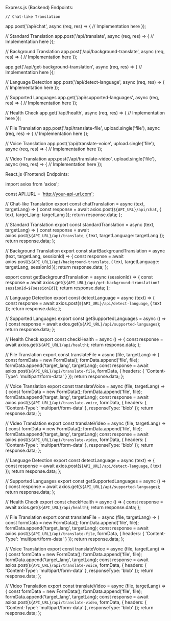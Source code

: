 Express.js (Backend) Endpoints:
    
    
    // Chat-like Translation
app.post('/api/chat', async (req, res) => {
  // Implementation here
});

// Standard Translation
app.post('/api/translate', async (req, res) => {
  // Implementation here
});

// Background Translation
app.post('/api/background-translate', async (req, res) => {
  // Implementation here
});

app.get('/api/get-background-translation', async (req, res) => {
  // Implementation here
});

// Language Detection
app.post('/api/detect-language', async (req, res) => {
  // Implementation here
});

// Supported Languages
app.get('/api/supported-languages', async (req, res) => {
  // Implementation here
});

// Health Check
app.get('/api/health', async (req, res) => {
  // Implementation here
});

// File Translation
app.post('/api/translate-file', upload.single('file'), async (req, res) => {
  // Implementation here
});

// Voice Translation
app.post('/api/translate-voice', upload.single('file'), async (req, res) => {
  // Implementation here
});

// Video Translation
app.post('/api/translate-video', upload.single('file'), async (req, res) => {
  // Implementation here
});




React.js (Frontend) Endpoints:
    
    
import axios from 'axios';

const API_URL = 'http://your-api-url.com';

// Chat-like Translation
export const chatTranslation = async (text, targetLang) => {
  const response = await axios.post(`${API_URL}/api/chat`, { text, target_lang: targetLang });
  return response.data;
};

// Standard Translation
export const standardTranslation = async (text, targetLang) => {
  const response = await axios.post(`${API_URL}/api/translate`, { text, targetLanguage: targetLang });
  return response.data;
};

// Background Translation
export const startBackgroundTranslation = async (text, targetLang, sessionId) => {
  const response = await axios.post(`${API_URL}/api/background-translate`, { text, targetLanguage: targetLang, sessionId });
  return response.data;
};

export const getBackgroundTranslation = async (sessionId) => {
  const response = await axios.get(`${API_URL}/api/get-background-translation?sessionId=${sessionId}`);
  return response.data;
};

// Language Detection
export const detectLanguage = async (text) => {
  const response = await axios.post(`${API_URL}/api/detect-language`, { text });
  return response.data;
};

// Supported Languages
export const getSupportedLanguages = async () => {
  const response = await axios.get(`${API_URL}/api/supported-languages`);
  return response.data;
};

// Health Check
export const checkHealth = async () => {
  const response = await axios.get(`${API_URL}/api/health`);
  return response.data;
};

// File Translation
export const translateFile = async (file, targetLang) => {
  const formData = new FormData();
  formData.append('file', file);
  formData.append('target_lang', targetLang);
  const response = await axios.post(`${API_URL}/api/translate-file`, formData, {
    headers: { 'Content-Type': 'multipart/form-data' }
  });
  return response.data;
};

// Voice Translation
export const translateVoice = async (file, targetLang) => {
  const formData = new FormData();
  formData.append('file', file);
  formData.append('target_lang', targetLang);
  const response = await axios.post(`${API_URL}/api/translate-voice`, formData, {
    headers: { 'Content-Type': 'multipart/form-data' },
    responseType: 'blob'
  });
  return response.data;
};

// Video Translation
export const translateVideo = async (file, targetLang) => {
  const formData = new FormData();
  formData.append('file', file);
  formData.append('target_lang', targetLang);
  const response = await axios.post(`${API_URL}/api/translate-video`, formData, {
    headers: { 'Content-Type': 'multipart/form-data' },
    responseType: 'blob'
  });
  return response.data;
};

// Language Detection
export const detectLanguage = async (text) => {
  const response = await axios.post(`${API_URL}/api/detect-language`, { text });
  return response.data;
};

// Supported Languages
export const getSupportedLanguages = async () => {
  const response = await axios.get(`${API_URL}/api/supported-languages`);
  return response.data;
};

// Health Check
export const checkHealth = async () => {
  const response = await axios.get(`${API_URL}/api/health`);
  return response.data;
};

// File Translation
export const translateFile = async (file, targetLang) => {
  const formData = new FormData();
  formData.append('file', file);
  formData.append('target_lang', targetLang);
  const response = await axios.post(`${API_URL}/api/translate-file`, formData, {
    headers: { 'Content-Type': 'multipart/form-data' }
  });
  return response.data;
};

// Voice Translation
export const translateVoice = async (file, targetLang) => {
  const formData = new FormData();
  formData.append('file', file);
  formData.append('target_lang', targetLang);
  const response = await axios.post(`${API_URL}/api/translate-voice`, formData, {
    headers: { 'Content-Type': 'multipart/form-data' },
    responseType: 'blob'
  });
  return response.data;
};

// Video Translation
export const translateVideo = async (file, targetLang) => {
  const formData = new FormData();
  formData.append('file', file);
  formData.append('target_lang', targetLang);
  const response = await axios.post(`${API_URL}/api/translate-video`, formData, {
    headers: { 'Content-Type': 'multipart/form-data' },
    responseType: 'blob'
  });
  return response.data;
};
